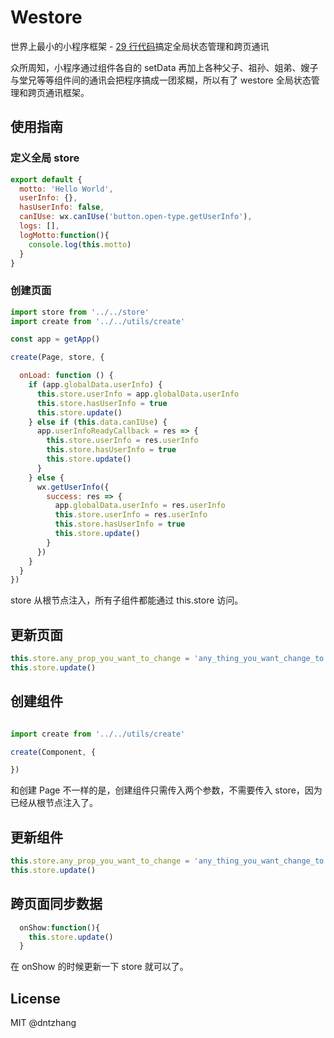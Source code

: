 # Westore

  世界上最小的小程序框架 - [29 行代码](https://github.com/dntzhang/westore/blob/master/utils/create.js)搞定全局状态管理和跨页通讯

众所周知，小程序通过组件各自的 setData 再加上各种父子、祖孙、姐弟、嫂子与堂兄等等组件间的通讯会把程序搞成一团浆糊，所以有了 westore 全局状态管理和跨页通讯框架。

## 使用指南

### 定义全局 store

```js
export default {
  motto: 'Hello World',
  userInfo: {},
  hasUserInfo: false,
  canIUse: wx.canIUse('button.open-type.getUserInfo'),
  logs: [],
  logMotto:function(){
    console.log(this.motto)
  }
}
```

### 创建页面

```js
import store from '../../store'
import create from '../../utils/create'

const app = getApp()

create(Page, store, {

  onLoad: function () {
    if (app.globalData.userInfo) {
      this.store.userInfo = app.globalData.userInfo
      this.store.hasUserInfo = true
      this.store.update()
    } else if (this.data.canIUse) {
      app.userInfoReadyCallback = res => {
        this.store.userInfo = res.userInfo
        this.store.hasUserInfo = true
        this.store.update()
      }
    } else {
      wx.getUserInfo({
        success: res => {
          app.globalData.userInfo = res.userInfo
          this.store.userInfo = res.userInfo
          this.store.hasUserInfo = true
          this.store.update()
        }
      })
    }
  }
})
```

store 从根节点注入，所有子组件都能通过 this.store 访问。

## 更新页面

```js
this.store.any_prop_you_want_to_change = 'any_thing_you_want_change_to'
this.store.update()
```

## 创建组件

```js

import create from '../../utils/create'

create(Component, {

})

```
和创建 Page 不一样的是，创建组件只需传入两个参数，不需要传入 store，因为已经从根节点注入了。

## 更新组件

```js
this.store.any_prop_you_want_to_change = 'any_thing_you_want_change_to'
this.store.update()
```

## 跨页面同步数据

```js
  onShow:function(){
    this.store.update()
  }
```

在 onShow 的时候更新一下 store 就可以了。

## License
MIT @dntzhang
